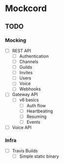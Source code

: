 # Mockcord


## TODO

### Mocking

- [ ] REST API
  - [ ] Authentication
  - [ ] Channels
  - [ ] Guilds
  - [ ] Invites
  - [ ] Users
  - [ ] Voice
  - [ ] Webhooks
- [ ] Gateway API
  - [ ] v6 basics
    - [ ] Auth flow
    - [ ] Heartbeating
    - [ ] Resuming
    - [ ] Events
- [ ] Voice API

### Infra

- [ ] Travis Builds
  - [ ] Simple static binary
